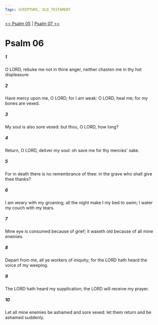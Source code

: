 ```yaml
---
Tags: SCRIPTURE, OLD_TESTAMENT
---
```


[<< Psalm 05](OLD_TESTAMENT/19_Psalms/Psalm_05.md) | [Psalm 07 >>](OLD_TESTAMENT/19_Psalms/Psalm_07.md)

# Psalm 06

##### 1
 O LORD, rebuke me not in thine anger, neither chasten me in thy hot displeasure.
##### 2
 Have mercy upon me, O LORD; for I am weak: O LORD, heal me; for my bones are vexed.
##### 3
 My soul is also sore vexed: but thou, O LORD, how long?
##### 4
 Return, O LORD, deliver my soul: oh save me for thy mercies' sake.
##### 5
 For in death there is no remembrance of thee: in the grave who shall give thee thanks?
##### 6
 I am weary with my groaning; all the night make I my bed to swim; I water my couch with my tears.
##### 7
 Mine eye is consumed because of grief; it waxeth old because of all mine enemies.
##### 8
 Depart from me, all ye workers of iniquity; for the LORD hath heard the voice of my weeping.
##### 9
 The LORD hath heard my supplication; the LORD will receive my prayer.
##### 10
 Let all mine enemies be ashamed and sore vexed: let them return and be ashamed suddenly.
